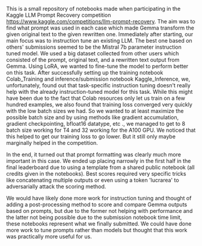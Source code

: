 This is a small repository of notebooks made when participating in the Kaggle LLM Prompt Recovery competition https://www.kaggle.com/competitions/llm-prompt-recovery.
The aim was to find what prompt was used in each case which made Gemma transform the given original text to the given rewritten one.
Immediately after starting, our main focus was to instruction tune an existing LLM. The best one based on others' submissions seemed to be the Mistral 7b parameter instruction tuned model.
We used a big dataset collected from other users which consisted of the prompt, original text, and a rewritten text output from Gemma. Using LoRA, we wanted to fine-tune the model to perform better on this task.
After successfully setting up the training notebook Colab_Training and inference/submission notebook Kaggle_Inference, we, unfortunately, found out that task-specific instruction tuning doesn't really help with the 
already instruction-tuned model for this task.
While this might have been due to the fact that Colab resources only let us train on a few hundred examples, we also found that training loss converged very quickly with the low batch sizes we had. So we wanted to at least 
maximize the possible batch size and by using methods like gradient accumulation, gradient checkpointing, bfloat16 datatype, etc ., we managed to get to 8 batch size working for T4 and 32 working for the A100 GPU. 
We noticed that this helped to get our training loss to go lower. But it still only maybe marginally helped in the competition.

In the end, it turned out that prompt formatting was clearly much more important in this case. We ended up placing narrowly in the first half in the final leaderboard due to using a template from a shared public notebook
(all credits given in the notebooks). Best scores required very specific tricks like concatenating multiple outputs or even using a token 'lucrarea' to adversarially attack the scoring method.

We would have likely done more work for instruction tuning and thought of adding a post-processing method to score and compare Gemma outputs based on prompts, but due to the former not helping with performance and the latter not being possible
due to the submission notebook time limit, these notebooks represent what we finally submitted. We could have done more work to tune prompts rather than models but thought that this work was practically more useful for us.
